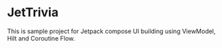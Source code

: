 # JetTrivia
This is sample project for Jetpack compose UI building using ViewModel, Hilt and Coroutine Flow.
